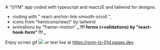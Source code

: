 A "GYM" app coded with typescript and reactJS and tailwind for designs.

- routing with " react-anchor-link-smooth-scroll ",
- icons from "heroicons/react" by tailwind
- animations by "framer-motion"
  **_ !!! forms (+validations) by "react-hook-form" !!! _**

Enjoy scrren gif ![](screen.gif) or test live at https://gym-ts-01d.pages.dev
